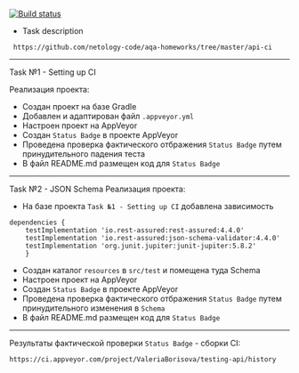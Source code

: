 [![Build status](https://ci.appveyor.com/api/projects/status/6b7r6sbeg25i6dim/branch/master?svg=true)](https://ci.appveyor.com/project/ValeriaBorisova/testing-api/branch/master)


* Task description 

``` https://github.com/netology-code/aqa-homeworks/tree/master/api-ci```

______________________________________________________

Task №1 - Setting up CI

Реализация проекта:
* Создан проект на базе Gradle
* Добавлен и адаптирован файл ```.appveyor.yml```
* Настроен проект на AppVeyor
* Создан ```Status Badge``` в проекте AppVeyor
* Проведена проверка фактического отбражения ```Status Badge``` путем принудительного падения теста
* В файл README.md размещен код для ```Status Badge```

____________________________________________________

Task №2 - JSON Schema
Реализация проекта:
* На базе проекта ```Task №1 - Setting up CI```  добавлена зависимость 
```
dependencies {
    testImplementation 'io.rest-assured:rest-assured:4.4.0'
    testImplementation 'io.rest-assured:json-schema-validator:4.4.0'
    testImplementation 'org.junit.jupiter:junit-jupiter:5.8.2'
    }
```
* Создан каталог ```resources``` в ```src/test``` и помещена туда Schema
* Настроен проект на AppVeyor
* Создан ```Status Badge``` в проекте AppVeyor
* Проведена проверка фактического отбражения ```Status Badge``` путем принудительного изменения в ```Schema``` 
* В файл README.md размещен код для ```Status Badge```
 
______________________________________________________

Результаты фактической проверки ```Status Badge``` - сборки CI:

```https://ci.appveyor.com/project/ValeriaBorisova/testing-api/history```
